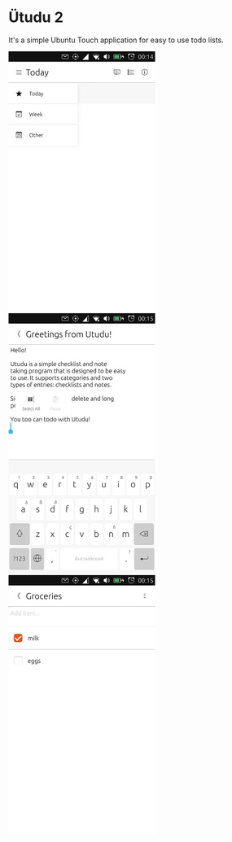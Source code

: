 # Ütudu 2

It's a simple Ubuntu Touch application for easy to use todo lists.

![Main list](/screenshots/utudu_1.jpg)
![Note page](/screenshots/utudu_2.jpg)
![Tasks page](/screenshots/utudu_3.jpg)
